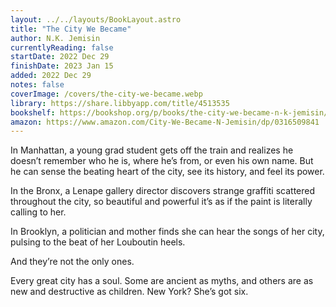 ```yaml
---
layout: ../../layouts/BookLayout.astro
title: "The City We Became"
author: N.K. Jemisin
currentlyReading: false
startDate: 2022 Dec 29
finishDate: 2023 Jan 15
added: 2022 Dec 29
notes: false
coverImage: /covers/the-city-we-became.webp
library: https://share.libbyapp.com/title/4513535
bookshelf: https://bookshop.org/p/books/the-city-we-became-n-k-jemisin/113989?ean=9780316509886
amazon: https://www.amazon.com/City-We-Became-N-Jemisin/dp/0316509841
---
```


In Manhattan, a young grad student gets off the train and realizes he doesn’t remember who he is, where he’s from, or even his own name. But he can sense the beating heart of the city, see its history, and feel its power.

In the Bronx, a Lenape gallery director discovers strange graffiti scattered throughout the city, so beautiful and powerful it’s as if the paint is literally calling to her.

In Brooklyn, a politician and mother finds she can hear the songs of her city, pulsing to the beat of her Louboutin heels.

And they’re not the only ones.

Every great city has a soul. Some are ancient as myths, and others are as new and destructive as children. New York? She’s got six.

<!-- ### Notes & Highlights -->

<BuyBook
  library   = {frontmatter.library}
  bookshelf = {frontmatter.bookshelf}
  amazon    = {frontmatter.amazon}
/>
